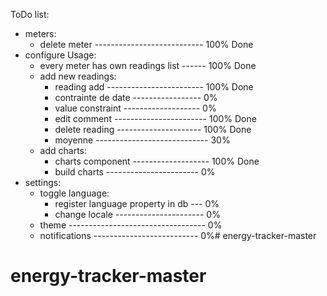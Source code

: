 ToDo list:
- meters:
    - delete meter --------------------------- 100% Done
- configure Usage:
    - every meter has own readings list ------ 100% Done
    - add new readings:
        - reading add ------------------------ 100% Done
        - contrainte de date ----------------- 0%
        - value constraint ------------------- 0%
        - edit comment ----------------------- 100% Done
        - delete reading --------------------- 100% Done
        - moyenne ---------------------------- 30%
    - add charts:
        - charts component ------------------- 100% Done
        - build charts ----------------------- 0%
- settings:
    - toggle language:
        - register language property in db --- 0%
        - change locale ---------------------- 0%
    - theme ---------------------------------- 0%
    - notifications -------------------------- 0%# energy-tracker-master
# energy-tracker-master
